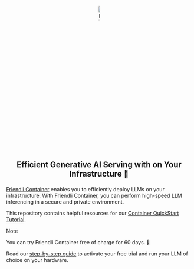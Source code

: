 <!---
Copyright (c) 2022-present, FriendliAI Inc. All rights reserved.
-->

<p align="center">
  <img width="10%" alt="Friendli Logo" src="https://friendli.ai/icon.svg">
</p>

<h2><p align="center">Efficient Generative AI Serving with on Your Infrastructure 🚀</p></h2>

[Friendli Container](https://friendli.ai/products/container/) enables you to efficiently deploy LLMs on your infrastructure.
With Friendli Container, you can perform high-speed LLM inferencing in a secure and private environment.

This repository contains helpful resources for our [Container QuickStart Tutorial](https://docs.friendli.ai/guides/container/quickstart).

> [!NOTE]
> You can try Friendli Container free of charge for 60 days. 🚀
>
> Read our [step-by-step guide](https://docs.friendli.ai/guides/container/quickstart) to activate your free trial and run your LLM of choice on your hardware.
